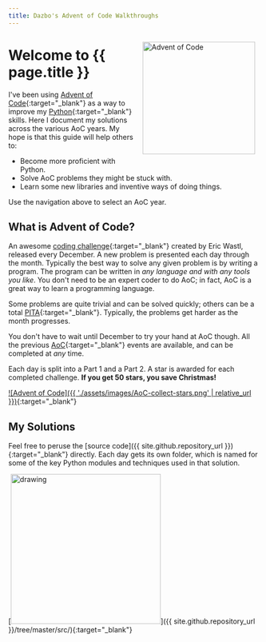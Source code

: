```yaml
---
title: Dazbo's Advent of Code Walkthroughs
---
```

<img src="{{'/assets/images/AoC-tree.png' | relative_url }}" alt="Advent of Code" style="margin:15px 10px 10px 15px; float: right; width:225px" />

# Welcome to {{ page.title }}

I've been using [Advent of Code](https://adventofcode.com/){:target="_blank"} as a way to improve my [Python](https://www.python.org/){:target="_blank"} skills. 
Here I document my solutions across the various AoC years. 
My hope is that this guide will help others to:

- Become more proficient with Python.
- Solve AoC problems they might be stuck with.
- Learn some new libraries and inventive ways of doing things.

Use the navigation above to select an AoC year.

## What is Advent of Code?

An awesome [coding challenge](https://adventofcode.com/2021/about){:target="_blank"} created by Eric Wastl,
released every December. A new problem is presented each day through the month. 
Typically the best way to solve any given problem is by writing a program.
The program can be written in _any language and with any tools you like_.
You don't need to be an expert coder to do AoC; in fact, AoC is a great way to learn a programming language.

Some problems are quite trivial and can be solved quickly; 
others can be a total [PITA](https://acronyms.thefreedictionary.com/PITA){:target="_blank"}.
Typically, the problems get harder as the month progresses.

You don't have to wait until December to try your hand at AoC though. 
All the previous [AoC](https://adventofcode.com/2021/events){:target="_blank"} events are available, and can be completed at _any_ time.

Each day is split into a Part 1 and a Part 2.  A star is awarded for each completed challenge.
**If you get 50 stars, you save Christmas!**

[![Advent of Code]({{ './assets/images/AoC-collect-stars.png' | relative_url }})](https://adventofcode.com/2021/about){:target="_blank"}

## My Solutions

Feel free to peruse the [source code]({{ site.github.repository_url }}){:target="_blank"} directly.
Each day gets its own folder, which is named for some of the key Python modules and techniques used in that solution.

[<img src="{{ './assets/images/AoC_src_folders.png' | relative_url }}" alt="drawing" style="width:300px;"/>]({{ site.github.repository_url }}/tree/master/src/){:target="_blank"}